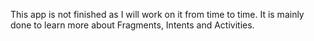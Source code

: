 
This app is not finished as I will work on it from time to time. It is mainly done to learn more about Fragments, Intents and Activities.
